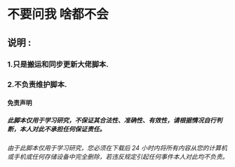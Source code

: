 
# 不要问我 啥都不会
 
 
 
  
  
  
  
  
  
  
  
  
  
 




## 说明 :
   ### 1.只是搬运和同步更新大佬脚本.
   ### 2.不负责维护脚本.









#### 免责声明
##### 此脚本仅用于学习研究，不保证其合法性、准确性、有效性，请根据情况自行判断，本人对此不承担任何保证责任。
###### 由于此脚本仅用于学习研究，您必须在下载后 24 小时内将所有内容从您的计算机或手机或任何存储设备中完全删除，若违反规定引起任何事件本人对此均不负责。
